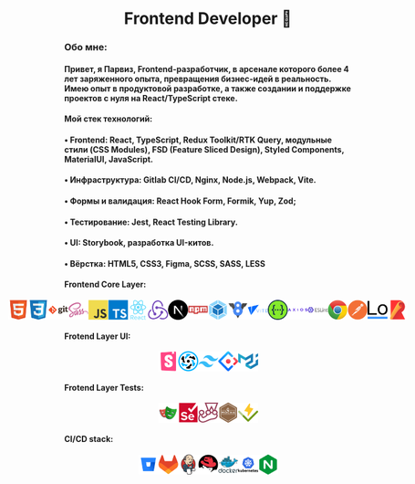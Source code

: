 <h1 align="center">Frontend Developer 👋</h1> 

### Обо мне:

#### Привет, я Парвиз, Frontend-разработчик, в арсенале которого более 4 лет заряженного опыта, превращения бизнес-идей в реальность. Имею опыт в продуктовой разработке, а также создании и поддержке проектов с нуля на React/TypeScript стеке.

#### Мой стек технологий:
#### • Frontend: React, TypeScript, Redux Toolkit/RTK Query, модульные стили (CSS Modules), FSD (Feature Sliced Design), Styled Components, MaterialUI, JavaScript.
#### • Инфраструктура: Gitlab CI/CD, Nginx, Node.js, Webpack, Vite.
#### • Формы и валидация: React Hook Form, Formik, Yup, Zod;
#### • Тестирование: Jest, React Testing Library.
#### • UI: Storybook, разработка UI-китов.
#### • Вёрстка: HTML5, CSS3, Figma, SCSS, SASS, LESS

#### Frontend Core Layer:

<div style="display: flex; justify-content: center; align-items: center">
  <img src='https://github.com/devicons/devicon/blob/master/icons/html5/html5-original.svg' style="width: 35px; height: 35px;"/>
  <img src='https://github.com/devicons/devicon/blob/master/icons/css3/css3-original.svg' style="width: 35px; height: 35px;"/>
  <img src='https://github.com/devicons/devicon/blob/master/icons/git/git-original-wordmark.svg' style="width: 35px; height: 35px;"/>
  <img src='https://github.com/devicons/devicon/blob/master/icons/sass/sass-original.svg' style="width: 35px; height: 35px;"/>
  <img src='https://github.com/devicons/devicon/blob/master/icons/javascript/javascript-original.svg' style="width: 35px; height: 35px;"/>
  <img src='https://github.com/devicons/devicon/blob/master/icons/typescript/typescript-original.svg' style="width: 35px; height: 35px;"/>
  <img src='https://github.com/devicons/devicon/blob/master/icons/react/react-original-wordmark.svg' style="width: 35px; height: 35px;"/>
  <img src='https://github.com/devicons/devicon/blob/master/icons/redux/redux-original.svg' style="width: 35px; height: 35px;"/>
  <img src='https://github.com/devicons/devicon/blob/master/icons/nextjs/nextjs-original.svg' style="width: 35px; height: 35px;"/>
  <img src='https://github.com/devicons/devicon/blob/master/icons/npm/npm-original-wordmark.svg' style="width: 35px; height: 35px;"/>
  <img src='https://github.com/devicons/devicon/blob/master/icons/webpack/webpack-original.svg' style="width: 35px; height: 35px;"/>
  <img src='https://github.com/devicons/devicon/blob/master/icons/v8/v8-original.svg' style="width: 35px; height: 35px;"/>
  <img src='https://github.com/devicons/devicon/blob/master/icons/vite/vite-original-wordmark.svg' style="width: 35px; height: 35px;"/>
  <img src='https://github.com/devicons/devicon/blob/master/icons/swagger/swagger-original.svg' style="width: 35px; height: 35px;"/>
  <img src='https://github.com/devicons/devicon/blob/master/icons/axios/axios-plain-wordmark.svg' style="width: 35px; height: 35px;"/>
  <img src='https://github.com/devicons/devicon/blob/master/icons/eslint/eslint-original-wordmark.svg' style="width: 35px; height: 35px;"/>
  <img src='https://github.com/devicons/devicon/blob/master/icons/chrome/chrome-original.svg' style="width: 35px; height: 35px;"/>
  <img src='https://github.com/devicons/devicon/blob/master/icons/postman/postman-original.svg' style="width: 35px; height: 35px;"/>
  <img src='https://github.com/devicons/devicon/blob/master/icons/lodash/lodash-original.svg' style="width: 35px; height: 35px;"/>
  <img src='https://github.com/devicons/devicon/blob/master/icons/rollup/rollup-original.svg' style="width: 35px; height: 35px;"/>
</div>

#### Frotend Layer UI:

<div style="display: flex; justify-content: center; align-items: center">
  <img src='https://github.com/devicons/devicon/blob/master/icons/storybook/storybook-original.svg' style="width: 35px; height: 35px;"/>
  <img src='https://github.com/devicons/devicon/blob/master/icons/quasar/quasar-original.svg' style="width: 35px; height: 35px;"/>
  <img src='https://github.com/devicons/devicon/blob/master/icons/tailwindcss/tailwindcss-original.svg' style="width: 35px; height: 35px;"/>
  <img src='https://github.com/devicons/devicon/blob/master/icons/antdesign/antdesign-original.svg' style="width: 35px; height: 35px;"/>
  <img src='https://github.com/devicons/devicon/blob/master/icons/materialui/materialui-original.svg' style="width: 35px; height: 35px;"/>
</div>

#### Frotend Layer Tests:

<div style="display: flex; justify-content: center; align-items: center">
  <img src='https://github.com/devicons/devicon/blob/master/icons/playwright/playwright-original.svg' style="width: 35px; height: 35px;"/>
  <img src='https://github.com/devicons/devicon/blob/master/icons/selenium/selenium-original.svg' style="width: 35px; height: 35px;"/>
  <img src='https://github.com/devicons/devicon/blob/master/icons/jest/jest-plain.svg' style="width: 35px; height: 35px;"/>
  <img src='https://github.com/devicons/devicon/blob/master/icons/mocha/mocha-plain.svg' style="width: 35px; height: 35px;"/>
  <img src='https://github.com/devicons/devicon/blob/master/icons/vitest/vitest-original.svg' style="width: 35px; height: 35px;"/>
</div>

#### CI/CD stack:

<div style="display: flex; justify-content: center; align-items: center">
  <img src='https://github.com/devicons/devicon/blob/master/icons/bitbucket/bitbucket-original.svg' style="width: 35px; height: 35px;"/>
  <img src='https://github.com/devicons/devicon/blob/master/icons/gitlab/gitlab-original.svg' style="width: 35px; height: 35px;"/>
  <img src='https://github.com/devicons/devicon/blob/master/icons/jenkins/jenkins-original.svg' style="width: 35px; height: 35px;"/>
  <img src='https://github.com/devicons/devicon/blob/master/icons/redhat/redhat-original.svg' style="width: 35px; height: 35px;"/>
  <img src='https://github.com/devicons/devicon/blob/master/icons/docker/docker-original-wordmark.svg' style="width: 35px; height: 35px;"/>
  <img src='https://github.com/devicons/devicon/blob/master/icons/kubernetes/kubernetes-original-wordmark.svg' style="width: 35px; height: 35px;"/>
  <img src='https://github.com/devicons/devicon/blob/master/icons/nginx/nginx-original.svg' style="width: 35px; height: 35px;"/>
</div>
